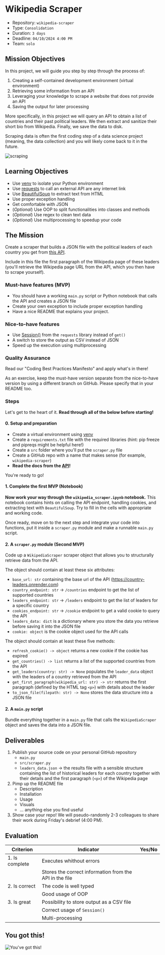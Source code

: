# Wikipedia Scraper

- Repository: `wikipedia-scraper`
- Type: `Consolidation`
- Duration: `3 days`
- Deadline: `04/10/2024 4:00 PM`
- Team: `solo`

## Mission Objectives

In this project, we will guide you step by step through the process of:

1. Creating a self-contained development environment (virtual environment)
2. Retrieving some information from an API
3. Leveraging your knowledge to scrape a website that does not provide an API
4. Saving the output for later processing

More specifically, in this project we will query an API to obtain a list of countries and their past political leaders. We then extract and sanitize their short bio from Wikipedia. Finally, we save the data to disk.

Scraping data is often the first coding step of a data science project (meaning, the data collection) and you will likely come back to it in the future.

![scraping](https://media4.giphy.com/media/Xe02toxlUsztG7iQgb/giphy.gif?cid=ecf05e47lixeo6qe5y4ooabkh0hfdz0t1pio4h0qgbngjq0n&ep=v1_gifs_search&rid=giphy.gif&ct=g)

## Learning Objectives

- Use [venv](https://docs.python.org/3/library/venv.html) to isolate your Python environment
- Use [requests](https://requests.readthedocs.io/en/latest/) to call an external API are any internet link
- Use [BeautifulSoup](https://www.crummy.com/software/BeautifulSoup/) to extract text from HTML
- Use proper exception handling
- Get comfortable with JSON
- (_Optional_) Use OOP to split functionalities into classes and methods
- (_Optional_) Use regex to clean text data
- (_Optional_) Use multiprocessing to speedup your code

## The Mission

Create a scraper that builds a JSON file with the political leaders of each country you get from [this API](https://country-leaders.onrender.com/docs).

Include in this file the first paragraph of the Wikipedia page of these leaders (you'll retrieve the Wikipedia page URL from the API, which you then have to scrape yourself).

### Must-have features (MVP)
- You should have a working `main.py` script or Python notebook that calls the API and creates a JSON file
- Create your own exception to include proper exception handling
- Have a nice README that explains your project.

### Nice-to-have features
- Use [Session()](https://requests.readthedocs.io/en/latest/user/advanced/) from the `requests` library instead of `get()`
- A switch to store the output as CSV instead of JSON
- Speed up the execution using multiprocessing

### Quality Assurance

Read our "Coding Best Practices Manifesto" and apply what's in there!

As an exercise, keep the must-have version separate from the nice-to-have version by using a different branch on GitHub. Please specify that in your README too.

### Steps

Let's get to the heart of it. **Read through all of the below before starting!**

#### 0. Setup and preparation

- Create a virtual environment using [venv](https://docs.python.org/3/library/venv.html)
- Create a `requirements.txt` file with the required libraries (hint: pip freeze and pipreqs might be helpful here!)
- Create a `src` folder where you'll put the `scraper.py` file
- Create a GitHub repo with a name that makes sense (for example, `wikipedia-scraper`)
- **Read the docs from the [API](https://country-leaders.onrender.com/docs)!**

You're ready to go!

#### 1. Complete the first MVP (Notebook)
**Now work your way through the `wikipedia_scraper.ipynb` notebook.** This notebook contains hints on calling the API endpoint, handling cookies, and extracting text with `BeautifulSoup`. Try to fill in the cells with appropriate and working code.

Once ready, move on to the next step and integrate your code into functions, put it inside a `scraper.py` module and make a runnable `main.py` script.

#### 2. A `scraper.py` module (Second MVP)

Code up a `WikipediaScraper` scraper object that allows you to structurally retrieve data from the API.

The object should contain at least these six attributes:
- `base_url: str` containing the base url of the API (https://country-leaders.onrender.com)
- `country_endpoint: str` → `/countries` endpoint to get the list of supported countries
- `leaders_endpoint: str` → `/leaders` endpoint to get the list of leaders for a specific country
- `cookies_endpoint: str` → `/cookie` endpoint to get a valid cookie to query the API
- `leaders_data: dict` is a dictionary where you store the data you retrieve before saving it into the JSON file
- `cookie: object` is the cookie object used for the API calls

The object should contain at least these five methods:
- `refresh_cookie() -> object` returns a new cookie if the cookie has expired
- `get_countries() -> list` returns a list of the supported countries from the API
- `get_leaders(country: str) -> None` populates the `leader_data` object with the leaders of a country retrieved from the API
- `get_first_paragraph(wikipedia_url: str) -> str` returns the first paragraph (defined by the HTML tag `<p>`) with details about the leader
- `to_json_file(filepath: str) -> None` stores the data structure into a JSON file

#### 2. A `main.py` script

Bundle everything together in a `main.py` file that calls the `WikipediaScraper` object and saves the data into a JSON file.

## Deliverables

1. Publish your source code on your personal GitHub repository
    - `main.py`
    - `src/scraper.py`
    - `leaders_data.json` → the results file with a sensible structure containing the list of historical leaders for each country together with their details and the first paragraph (`<p>`) of the Wikipedia page
2. Pimp up the README file
   - Description
   - Installation
   - Usage
   - Visuals
   - ... anything else you find useful
3. Show case your repo! We will pseudo-randomly 2-3 colleagues to share their work during Friday's debrief (4:00 PM).

## Evaluation

| Criterion      | Indicator                                                    | Yes/No |
| -------------- | ------------------------------------------------------------ | ------ |
| 1. Is complete | Executes whithout errors                                     |        |
|                | Stores the correct information from the API in the file      |        |
| 2. Is correct  | The code is well typed                                       |        |
|                | Good usage of OOP                                            |        |
| 3. Is great    | Possibility to store output as a CSV file                    |        |
|                | Correct usage of `Session()`                                 |        |
|                | Multi-processing                                             |        |

## You got this!

![You've got this!](https://media.tenor.com/Y56BShm-6V0AAAAi/wikipedia-wikipedian.gif)
